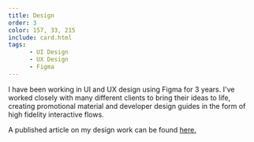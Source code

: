 ```yaml
---
title: Design
order: 3
color: 157, 33, 215
include: card.html
tags:
      - UI Design
      - UX Design
      - Figma
---
```

I have been working in UI and UX design using Figma for 3 years. I've worked closely with many different clients to bring their ideas to life, creating promotional material and developer design guides in the form of high fidelity interactive flows.

A published article on my design work can be found [here.](https://www.agcc.co.uk/blog-article/user-experience-how-to-make-it-a-tool-of-your-trade)
